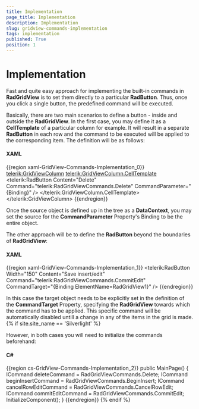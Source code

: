 ```yaml
---
title: Implementation
page_title: Implementation
description: Implementation
slug: gridview-commands-implementation
tags: implementation
published: True
position: 1
---
```


# Implementation


Fast and quite easy approach for implementing the built-in commands in __RadGridView__ is to set them directly to a particular __RadButton__. Thus, once you click a single button, the predefined command will be executed. 

Basically, there are two main scenarios to define a button - inside and outside the __RadGridView__. In the first case, you may define it as a __CellTemplate__ of a particular column for example. It will result in a separate __RadButton__ in each row and the command to be executed will be applied to the corresponding item. The definition will be as follows:

#### __XAML__

{{region xaml-GridView-Commands-Implementation_0}}
	<telerik:GridViewColumn>
	    <telerik:GridViewColumn.CellTemplate>
	        <DataTemplate>
	            <telerik:RadButton Content="Delete" Command="telerik:RadGridViewCommands.Delete" CommandParameter="{Binding}" />
	        </DataTemplate>
	    </telerik:GridViewColumn.CellTemplate>
	</telerik:GridViewColumn>
{{endregion}}

Once the source object is defined up in the tree as a __DataContext__, you may set the source for the __CommandParameter__ Property's Binding to be the entire object.

The other approach will be to define the __RadButton__ beyond the boundaries of __RadGridView__:

#### __XAML__

{{region xaml-GridView-Commands-Implementation_1}}
	<telerik:RadButton Width="150" Content="Save insert/edit" 
	           Command="telerik:RadGridViewCommands.CommitEdit" 
	           CommandTarget="{Binding ElementName=RadGridView1}" />
{{endregion}}


In this case the target object needs to be explicitly set in the definition of the __CommandTarget__ Property, specifying the __RadGridView__ towards which the command has to be applied. This specific command will be automatically disabled untill a change in any of the items in the grid is made. {% if site.site_name == 'Silverlight' %}

However, in both cases you will need to initialize the commands beforehand:

#### __C#__

{{region cs-GridView-Commands-Implementation_2}}
	public MainPage()
	{
	    ICommand deleteCommand = RadGridViewCommands.Delete;
	    ICommand beginInsertCommand = RadGridViewCommands.BeginInsert;
	    ICommand cancelRowEditCommand = RadGridViewCommands.CancelRowEdit;
	    ICommand commitEditCommand = RadGridViewCommands.CommitEdit;
	    InitializeComponent();
	}
{{endregion}}
{% endif %}



